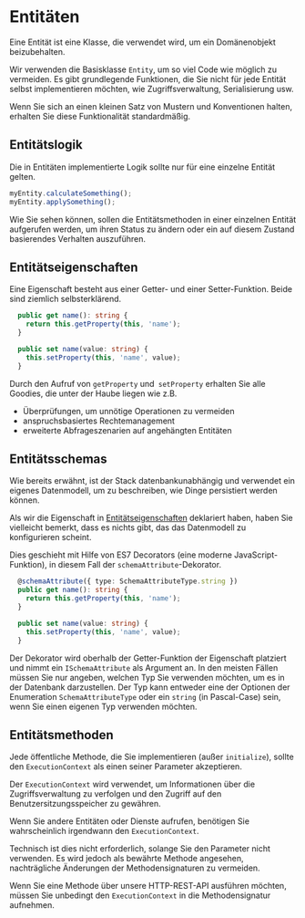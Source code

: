 # Entitäten

Eine Entität ist eine Klasse, die verwendet wird, um ein Domänenobjekt beizubehalten.

Wir verwenden die Basisklasse `Entity`, um so viel Code wie möglich zu vermeiden. Es gibt grundlegende Funktionen, die Sie nicht für jede Entität selbst implementieren möchten, wie Zugriffsverwaltung, Serialisierung usw.

Wenn Sie sich an einen kleinen Satz von Mustern und Konventionen halten, erhalten Sie diese Funktionalität standardmäßig.

## Entitätslogik

Die in Entitäten implementierte Logik sollte nur für eine einzelne Entität gelten.

```typescript
myEntity.calculateSomething();
myEntity.applySomething();
```

Wie Sie sehen können, sollen die Entitätsmethoden in einer einzelnen Entität aufgerufen werden, um ihren Status zu ändern oder ein auf diesem Zustand basierendes Verhalten auszuführen.

## Entitätseigenschaften

Eine Eigenschaft besteht aus einer Getter- und einer Setter-Funktion. Beide sind ziemlich selbsterklärend.

```typescript
  public get name(): string {
    return this.getProperty(this, 'name');
  }

  public set name(value: string) {
    this.setProperty(this, 'name', value);
  }
```

Durch den Aufruf von `getProperty` und` setProperty` erhalten Sie alle Goodies, die unter der Haube liegen wie z.B.
* Überprüfungen, um unnötige Operationen zu vermeiden
* anspruchsbasiertes Rechtemanagement
* erweiterte Abfrageszenarien auf angehängten Entitäten

## Entitätsschemas

Wie bereits erwähnt, ist der Stack datenbankunabhängig und verwendet ein eigenes Datenmodell, um zu beschreiben, wie Dinge persistiert werden können.

Als wir die Eigenschaft in [Entitätseigenschaften](entities.md#entity-properties) deklariert haben, haben Sie vielleicht bemerkt, dass es nichts gibt, das das Datenmodell zu konfigurieren scheint.

Dies geschieht mit Hilfe von ES7 Decorators (eine moderne JavaScript-Funktion), in diesem Fall der `schemaAttribute`-Dekorator.

```typescript
  @schemaAttribute({ type: SchemaAttributeType.string })
  public get name(): string {
    return this.getProperty(this, 'name');
  }

  public set name(value: string) {
    this.setProperty(this, 'name', value);
  }
```

Der Dekorator wird oberhalb der Getter-Funktion der Eigenschaft platziert und nimmt ein `ISchemaAttribute` als Argument an. In den meisten Fällen müssen Sie nur angeben, welchen Typ Sie verwenden möchten, um es in der Datenbank darzustellen. Der Typ kann entweder eine der Optionen der Enumeration `SchemaAttributeType` oder ein `string` (in Pascal-Case) sein, wenn Sie einen eigenen Typ verwenden möchten.

## Entitätsmethoden

Jede öffentliche Methode, die Sie implementieren (außer `initialize`), sollte den `ExecutionContext` als einen seiner Parameter akzeptieren.

Der `ExecutionContext` wird verwendet, um Informationen über die Zugriffsverwaltung zu verfolgen und den Zugriff auf den Benutzersitzungsspeicher zu gewähren.

Wenn Sie andere Entitäten oder Dienste aufrufen, benötigen Sie wahrscheinlich irgendwann den `ExecutionContext`.

Technisch ist dies nicht erforderlich, solange Sie den Parameter nicht verwenden. Es wird jedoch als bewährte Methode angesehen, nachträgliche Änderungen der Methodensignaturen zu vermeiden.

Wenn Sie eine Methode über unsere HTTP-REST-API ausführen möchten, müssen Sie unbedingt den `ExecutionContext` in die Methodensignatur aufnehmen.

